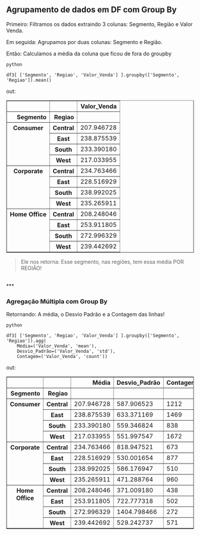 
## Agrupamento de dados em DF com Group By

Primeiro: Filtramos os dados extraindo 3 colunas: Segmento, Região e Valor Venda.

Em seguida: Agrupamos por duas colunas: Segmento e Região.

Então: Calculamos a média da coluna que ficou de fora do groupby
```
python

df3[ ['Segmento', 'Regiao', 'Valor_Venda'] ].groupby(['Segmento', 'Regiao']).mean()
```
out:
<div>
<style scoped>
    .dataframe tbody tr th:only-of-type {
        vertical-align: middle;
    }

    .dataframe tbody tr th {
        vertical-align: top;
    }

    .dataframe thead th {
        text-align: right;
    }
</style>
<table border="1" class="dataframe">
  <thead>
    <tr style="text-align: right;">
      <th></th>
      <th></th>
      <th>Valor_Venda</th>
    </tr>
    <tr>
      <th>Segmento</th>
      <th>Regiao</th>
      <th></th>
    </tr>
  </thead>
  <tbody>
    <tr>
      <th rowspan="4" valign="top">Consumer</th>
      <th>Central</th>
      <td>207.946728</td>
    </tr>
    <tr>
      <th>East</th>
      <td>238.875539</td>
    </tr>
    <tr>
      <th>South</th>
      <td>233.390180</td>
    </tr>
    <tr>
      <th>West</th>
      <td>217.033955</td>
    </tr>
    <tr>
      <th rowspan="4" valign="top">Corporate</th>
      <th>Central</th>
      <td>234.763466</td>
    </tr>
    <tr>
      <th>East</th>
      <td>228.516929</td>
    </tr>
    <tr>
      <th>South</th>
      <td>238.992025</td>
    </tr>
    <tr>
      <th>West</th>
      <td>235.265911</td>
    </tr>
    <tr>
      <th rowspan="4" valign="top">Home Office</th>
      <th>Central</th>
      <td>208.248046</td>
    </tr>
    <tr>
      <th>East</th>
      <td>253.911805</td>
    </tr>
    <tr>
      <th>South</th>
      <td>272.996329</td>
    </tr>
    <tr>
      <th>West</th>
      <td>239.442692</td>
    </tr>
  </tbody>
</table>
</div>

>Ele nos retorna: Esse segmento, nas regiões, tem essa média POR REGIÃO!

<br>
***

### Agregação Múltipla com Group By

Retornando: A média, o Desvio Padrão e a Contagem das linhas!
```
python

df3[ ['Segmento', 'Regiao', 'Valor_Venda'] ].groupby(['Segmento', 'Regiao']).agg(
    Média=('Valor_Venda', 'mean'),
    Desvio_Padrão=('Valor_Venda', 'std'),
    Contagem=('Valor_Venda', 'count'))
```
out:
<div>
<style scoped>
    .dataframe tbody tr th:only-of-type {
        vertical-align: middle;
    }

    .dataframe tbody tr th {
        vertical-align: top;
    }

    .dataframe thead th {
        text-align: right;
    }
</style>
<table border="1" class="dataframe">
  <thead>
    <tr style="text-align: right;">
      <th></th>
      <th></th>
      <th>Média</th>
      <th>Desvio_Padrão</th>
      <th>Contagem</th>
    </tr>
    <tr>
      <th>Segmento</th>
      <th>Regiao</th>
      <th></th>
      <th></th>
      <th></th>
    </tr>
  </thead>
  <tbody>
    <tr>
      <th rowspan="4" valign="top">Consumer</th>
      <th>Central</th>
      <td>207.946728</td>
      <td>587.906523</td>
      <td>1212</td>
    </tr>
    <tr>
      <th>East</th>
      <td>238.875539</td>
      <td>633.371169</td>
      <td>1469</td>
    </tr>
    <tr>
      <th>South</th>
      <td>233.390180</td>
      <td>559.346824</td>
      <td>838</td>
    </tr>
    <tr>
      <th>West</th>
      <td>217.033955</td>
      <td>551.997547</td>
      <td>1672</td>
    </tr>
    <tr>
      <th rowspan="4" valign="top">Corporate</th>
      <th>Central</th>
      <td>234.763466</td>
      <td>818.947521</td>
      <td>673</td>
    </tr>
    <tr>
      <th>East</th>
      <td>228.516929</td>
      <td>530.001654</td>
      <td>877</td>
    </tr>
    <tr>
      <th>South</th>
      <td>238.992025</td>
      <td>586.176947</td>
      <td>510</td>
    </tr>
    <tr>
      <th>West</th>
      <td>235.265911</td>
      <td>471.288764</td>
      <td>960</td>
    </tr>
    <tr>
      <th rowspan="4" valign="top">Home Office</th>
      <th>Central</th>
      <td>208.248046</td>
      <td>371.009180</td>
      <td>438</td>
    </tr>
    <tr>
      <th>East</th>
      <td>253.911805</td>
      <td>722.777318</td>
      <td>502</td>
    </tr>
    <tr>
      <th>South</th>
      <td>272.996329</td>
      <td>1404.798466</td>
      <td>272</td>
    </tr>
    <tr>
      <th>West</th>
      <td>239.442692</td>
      <td>529.242737</td>
      <td>571</td>
    </tr>
  </tbody>
</table>
</div>

<br>